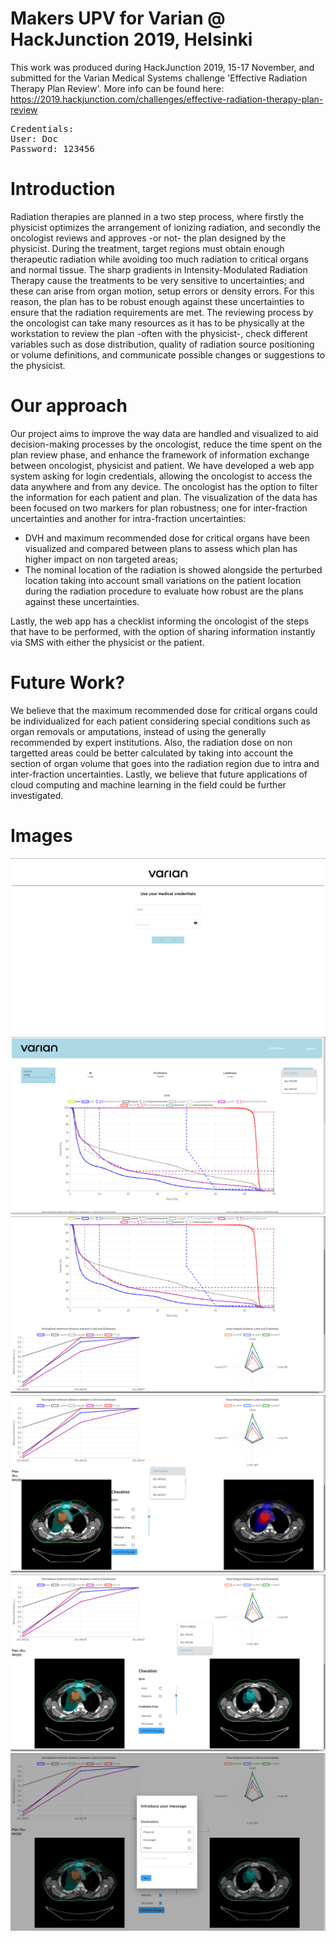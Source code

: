 # Makers UPV for Varian @ HackJunction 2019, Helsinki

This work was produced during HackJunction 2019, 15-17 November, and submitted for the Varian Medical Systems challenge 'Effective Radiation Therapy Plan Review'. More info can be found here: https://2019.hackjunction.com/challenges/effective-radiation-therapy-plan-review

<pre>
Credentials:
User: Doc
Password: 123456
</pre>

# Introduction

Radiation therapies are planned in a two step process, where firstly the physicist optimizes the arrangement of ionizing radiation, and secondly the oncologist reviews and approves -or not- the plan designed by the physicist. During the treatment, target regions must obtain enough therapeutic radiation while avoiding too much radiation to critical organs and normal tissue.
The sharp gradients in Intensity-Modulated Radiation Therapy cause the treatments to be very sensitive to uncertainties; and these can arise from organ motion, setup errors or density errors. For this reason, the plan has to be robust enough against these uncertainties to ensure that the radiation requirements are met.
The reviewing process by the oncologist can take many resources as it has to be physically at the workstation to review the plan -often with the physicist-, check different variables such as dose distribution, quality of radiation source positioning or volume definitions, and communicate possible changes or suggestions to the physicist.

# Our approach

Our project aims to improve the way data are handled and visualized to aid decision-making processes by the oncologist, reduce the time spent on the plan review phase, and enhance the framework of information exchange between oncologist, physicist and patient.
We have developed a web app system asking for login credentials, allowing the oncologist to access the data anywhere and from any device. The oncologist has the option to filter the information for each patient and plan. The visualization of the data has been focused on two markers for plan robustness; one for inter-fraction uncertainties and another for intra-fraction uncertainties:

* DVH and maximum recommended dose for critical organs have been visualized and compared between plans to assess which plan has higher impact on non targeted areas;
* The nominal location of the radiation is showed alongside the perturbed location taking into account small variations on the patient location during the radiation procedure to evaluate how robust are the plans against these uncertainties.

Lastly, the web app has a checklist informing the oncologist of the steps that have to be performed, with the option of sharing information instantly via SMS with either the physicist or the patient.

# Future Work?

We believe that the maximum recommended dose for critical organs could be individualized for each patient considering special conditions such as organ removals or amputations, instead of using the generally recommended by expert institutions.
Also, the radiation dose on non targetted areas could be better calculated by taking into account the section of organ volume that goes into the radiation region due to intra and inter-fraction uncertainties.
Lastly, we believe that future applications of cloud computing and machine learning in the field could be further investigated.

# Images

![Login](./images/login.png)
![Lung Plan](./images/lung_plan.png)
![Lung DVH](./images/lung_dvh_plancomparison.png)
![Lung Perturbed](./images/lung_nominal_perturbed.png)
![Lung Nominal](./images/lung_nominal_plancomparison.png)
![Message](./images/checklist_message.png)
